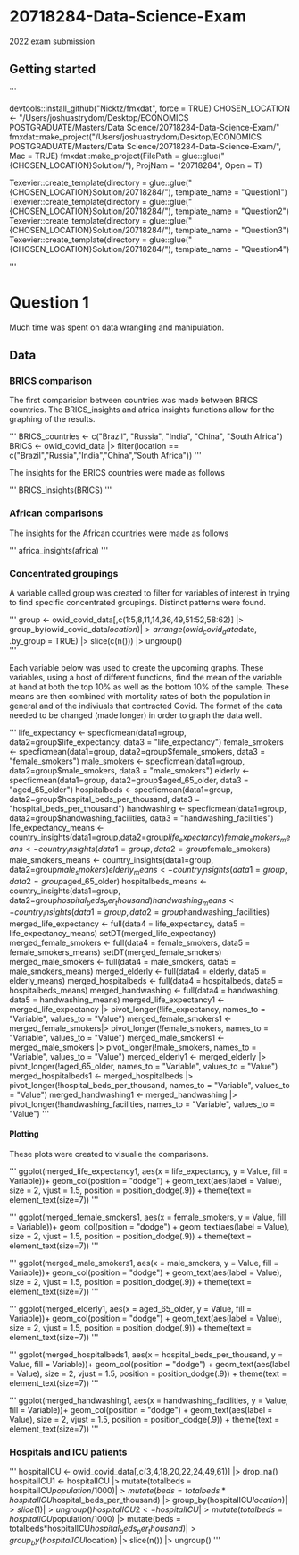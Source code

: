 # 20718284-Data-Science-Exam
2022 exam submission
## Getting started

'''

devtools::install_github("Nicktz/fmxdat", force = TRUE)
CHOSEN_LOCATION <- "/Users/joshuastrydom/Desktop/ECONOMICS POSTGRADUATE/Masters/Data Science/20718284-Data-Science-Exam/"
fmxdat::make_project("/Users/joshuastrydom/Desktop/ECONOMICS POSTGRADUATE/Masters/Data Science/20718284-Data-Science-Exam/", Mac = TRUE)
fmxdat::make_project(FilePath = glue::glue("{CHOSEN_LOCATION}Solution/"), 
                     ProjNam = "20718284", Open = T)

Texevier::create_template(directory = glue::glue("{CHOSEN_LOCATION}Solution/20718284/"), template_name = "Question1")
Texevier::create_template(directory = glue::glue("{CHOSEN_LOCATION}Solution/20718284/"), template_name = "Question2")
Texevier::create_template(directory = glue::glue("{CHOSEN_LOCATION}Solution/20718284/"), template_name = "Question3")
Texevier::create_template(directory = glue::glue("{CHOSEN_LOCATION}Solution/20718284/"), template_name = "Question4")

'''

# Question 1
Much time was spent on data wrangling and manipulation. 

## Data
### BRICS comparison
The first comparision between countries was made between BRICS countries. The BRICS_insights and africa insights functions allow for the graphing of the results. 

'''
BRICS_countries <- c("Brazil", "Russia", "India", "China", "South Africa")
BRICS <- owid_covid_data |> filter(location == c("Brazil","Russia","India","China","South Africa"))
'''

The insights for the BRICS countries were made as follows

'''
BRICS_insights(BRICS)
'''

### African comparisons
The insights for the African countries were made as follows

'''
africa_insights(africa)
'''

### Concentrated groupings

A variable called group was created to filter for variables of interest in trying to find specific concentrated groupings. Distinct patterns were found. 

'''
group <- owid_covid_data[,c(1:5,8,11,14,36,49,51:52,58:62)] |> 
    group_by(owid_covid_data$location) |> 
    arrange(owid_covid_data$date, .by_group = TRUE) |> 
    slice(c(n())) |> 
    ungroup()    
'''

Each variable below was used to create the upcoming graphs. These variables, using a host of different functions, find the mean of the variable at hand at both the top 10% as well as the bottom 10% of the sample. These means are then combined with mortality rates of both the population in general and of the indiviuals that contracted Covid. The format of the data needed to be changed (made longer) in order to graph the data well. 

'''
life_expectancy <- specficmean(data1=group, data2=group$life_expectancy, data3 = "life_expectancy")
female_smokers <- specficmean(data1=group, data2=group$female_smokers, data3 = "female_smokers")
male_smokers <- specficmean(data1=group, data2=group$male_smokers, data3 = "male_smokers")
elderly <- specficmean(data1=group, data2=group$aged_65_older, data3 = "aged_65_older")
hospitalbeds <- specficmean(data1=group, data2=group$hospital_beds_per_thousand, data3 = "hospital_beds_per_thousand")
handwashing <- specficmean(data1=group, data2=group$handwashing_facilities, data3 = "handwashing_facilities")
life_expectancy_means <- country_insights(data1=group,data2=group$life_expectancy)
female_smokers_means <- country_insights(data1=group, data2=group$female_smokers)
male_smokers_means <- country_insights(data1=group, data2=group$male_smokers)
elderly_means <- country_insights(data1=group, data2=group$aged_65_older)
hospitalbeds_means <- country_insights(data1=group, data2=group$hospital_beds_per_thousand)
handwashing_means <- country_insights(data1=group, data2=group$handwashing_facilities)
merged_life_expectancy <- full(data4 = life_expectancy, data5 = life_expectancy_means)
setDT(merged_life_expectancy)
merged_female_smokers <- full(data4 = female_smokers, data5 = female_smokers_means)
setDT(merged_female_smokers)
merged_male_smokers <- full(data4 = male_smokers, data5 = male_smokers_means)
merged_elderly <- full(data4 = elderly, data5 = elderly_means)
merged_hospitalbeds <- full(data4 = hospitalbeds, data5 = hospitalbeds_means)
merged_handwashing <- full(data4 = handwashing, data5 = handwashing_means)
merged_life_expectancy1 <- merged_life_expectancy |> pivot_longer(!life_expectancy, names_to = "Variable", values_to = "Value")
merged_female_smokers1 <- merged_female_smokers|> pivot_longer(!female_smokers, names_to = "Variable", values_to = "Value")
merged_male_smokers1 <- merged_male_smokers |> pivot_longer(!male_smokers, names_to = "Variable", values_to = "Value")
merged_elderly1 <- merged_elderly |> pivot_longer(!aged_65_older, names_to = "Variable", values_to = "Value")
merged_hospitalbeds1 <- merged_hospitalbeds |> pivot_longer(!hospital_beds_per_thousand, names_to = "Variable", values_to = "Value")
merged_handwashing1 <- merged_handwashing |> pivot_longer(!handwashing_facilities, names_to = "Variable", values_to = "Value")
'''
#### Plotting

These plots were created to visualie the comparisons. 

'''
ggplot(merged_life_expectancy1, aes(x = life_expectancy, y = Value, fill = Variable))+
  geom_col(position = "dodge") +
  geom_text(aes(label = Value), size = 2, vjust = 1.5, position = position_dodge(.9)) +
  theme(text = element_text(size=7))
'''

'''
ggplot(merged_female_smokers1, aes(x = female_smokers, y = Value, fill = Variable))+
  geom_col(position = "dodge") +
  geom_text(aes(label = Value), size = 2, vjust = 1.5, position = position_dodge(.9)) +
  theme(text = element_text(size=7))
'''

'''
ggplot(merged_male_smokers1, aes(x = male_smokers, y = Value, fill = Variable))+
  geom_col(position = "dodge") +
  geom_text(aes(label = Value), size = 2, vjust = 1.5, position = position_dodge(.9)) +
  theme(text = element_text(size=7))
'''

'''
ggplot(merged_elderly1, aes(x = aged_65_older, y = Value, fill = Variable))+
  geom_col(position = "dodge") +
  geom_text(aes(label = Value), size = 2, vjust = 1.5, position = position_dodge(.9)) +
  theme(text = element_text(size=7))
'''

'''
ggplot(merged_hospitalbeds1, aes(x = hospital_beds_per_thousand, y = Value, fill = Variable))+
  geom_col(position = "dodge") +
  geom_text(aes(label = Value), size = 2, vjust = 1.5, position = position_dodge(.9)) +
  theme(text = element_text(size=7))
'''

'''
ggplot(merged_handwashing1, aes(x = handwashing_facilities, y = Value, fill = Variable))+
  geom_col(position = "dodge") +
  geom_text(aes(label = Value), size = 2, vjust = 1.5, position = position_dodge(.9)) +
  theme(text = element_text(size=7))
'''

### Hospitals and ICU patients

'''
hospitalICU <- owid_covid_data[,c(3,4,18,20,22,24,49,61)] |> drop_na()
hospitalICU1 <- hospitalICU |> 
    mutate(totalbeds = hospitalICU$population/1000) |> 
    mutate(beds = totalbeds*hospitalICU$hospital_beds_per_thousand) |> 
    group_by(hospitalICU$location) |> 
    slice(1) |> 
    ungroup()
hospitalICU2 <- hospitalICU |> 
    mutate(totalbeds = hospitalICU$population/1000) |> 
    mutate(beds = totalbeds*hospitalICU$hospital_beds_per_thousand) |> 
    group_by(hospitalICU$location) |> 
    slice(n()) |> 
    ungroup()
'''    

